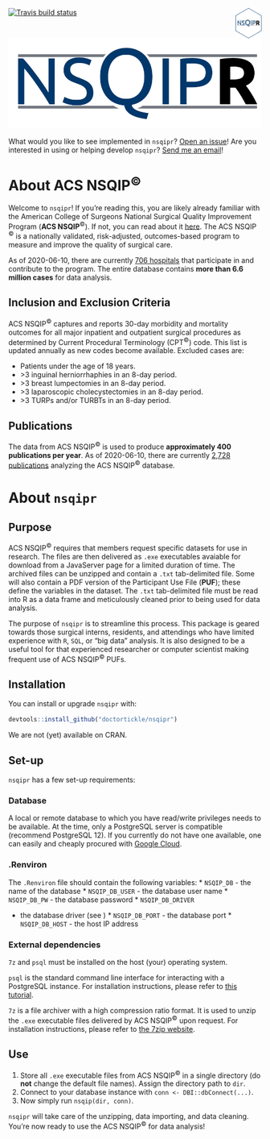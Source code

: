 
<!-- README.md is generated from README.Rmd. Please edit that file -->

<!-- badges: start -->

[![Travis build
status](https://travis-ci.org/doctortickle/nsqipr.svg?branch=master)](https://travis-ci.org/doctortickle/nsqipr)
<img src='man/figures/nsqipr_hex.png' align="right" height="60" />
<!-- badges: end -->

![NSQIPR Logo](man/figures/nsqipr_banner.png)

What would you like to see implemented in `nsqipr`? [Open an
issue](https://github.com/doctortickle/nsqipr/issues)\! Are you
interested in using or helping develop `nsqipr`? [Send me an
email](dyl.russell@gmail.com)\!

# About ACS NSQIP<sup>©</sup>

Welcome to `nsqipr`\! If you’re reading this, you are likely already
familiar with the American College of Surgeons National Surgical Quality
Improvement Program (**ACS NSQIP**<sup>©</sup>). If not, you can read
about it [here](https://www.facs.org/quality-programs/acs-nsqip). The
ACS NSQIP <sup>©</sup> is a nationally validated, risk-adjusted,
outcomes-based program to measure and improve the quality of surgical
care.

As of 2020-06-10, there are currently [706
hospitals](https://www.facs.org/search/nsqip-participants?allresults=)
that participate in and contribute to the program. The entire database
contains **more than 6.6 million cases** for data analysis.

## Inclusion and Exclusion Criteria

ACS NSQIP<sup>©</sup> captures and reports 30-day morbidity and
mortality outcomes for all major inpatient and outpatient surgical
procedures as determined by Current Procedural Terminology
(CPT<sup>©</sup>) code. This list is updated annually as new codes
become available. Excluded cases are:

  - Patients under the age of 18 years.
  - \>3 inguinal herniorrhaphies in an 8-day period.
  - \>3 breast lumpectomies in an 8-day period.
  - \>3 laparoscopic cholecystectomies in an 8-day period.
  - \>3 TURPs and/or TURBTs in an 8-day period.

## Publications

The data from ACS NSQIP<sup>©</sup> is used to produce **approximately
400 publications per year**. As of 2020-06-10, there are currently
[2,728 publications](https://pubmed.ncbi.nlm.nih.gov/?term=nsqip)
analyzing the ACS NSQIP<sup>©</sup> database.

# About `nsqipr`

## Purpose

ACS NSQIP<sup>©</sup> requires that members request specific datasets
for use in research. The files are then delivered as `.exe` executables
avaiable for download from a JavaServer page for a limited duration of
time. The archived files can be unzipped and contain a `.txt`
tab-delimited file. Some will also contain a PDF version of the
Participant Use File (**PUF**); these define the variables in the
dataset. The `.txt` tab-delimited file must be read into R as a data
frame and meticulously cleaned prior to being used for data analysis.

The purpose of `nsqipr` is to streamline this process. This package is
geared towards those surgical interns, residents, and attendings who
have limited experience with `R`, `SQL`, or “big data” analysis. It is
also designed to be a useful tool for that experienced researcher or
computer scientist making frequent use of ACS NSQIP<sup>©</sup> PUFs.

## Installation

You can install or upgrade `nsqipr` with:

``` r
devtools::install_github("doctortickle/nsqipr")
```

We are not (yet) available on CRAN.

## Set-up

`nsqipr` has a few set-up requirements:

### Database

A local or remote database to which you have read/write privileges needs
to be available. At the time, only a PostgreSQL server is compatible
(recommend PostgreSQL 12). If you currently do not have one available,
one can easily and cheaply procured with [Google
Cloud](https://cloud.google.com/).

### .Renviron

The `.Renviron` file should contain the following variables: \*
`NSQIP_DB` - the name of the database \* `NSQIP_DB_USER` - the database
user name \* `NSQIP_DB_PW` - the database password \* `NSQIP_DB_DRIVER`
- the database driver (see ) \* `NSQIP_DB_PORT` - the database port \*
`NSQIP_DB_HOST` - the host IP address

### External dependencies

`7z` and `psql` must be installed on the host (your) operating system.

`psql` is the standard command line interface for interacting with a
PostgreSQL instance. For installation instructions, please refer to
[this
tutorial](https://blog.timescale.com/tutorials/how-to-install-psql-on-mac-ubuntu-debian-windows/).

`7z` is a file archiver with a high compression ratio format. It is used
to unzip the `.exe` executable files delivered by ACS NSQIP<sup>©</sup>
upon request. For installation instructions, please refer to [the 7zip
website](https://www.7-zip.org/download.html).

## Use

1.  Store all `.exe` executable files from ACS NSQIP<sup>©</sup> in a
    single directory (do **not** change the default file names). Assign
    the directory path to `dir`.
2.  Connect to your database instance with `conn <-
    DBI::dbConnect(...)`.
3.  Now simply run `nsqip(dir, conn)`.

`nsqipr` will take care of the unzipping, data importing, and data
cleaning. You’re now ready to use the ACS NSQIP<sup>©</sup> for data
analysis\!

